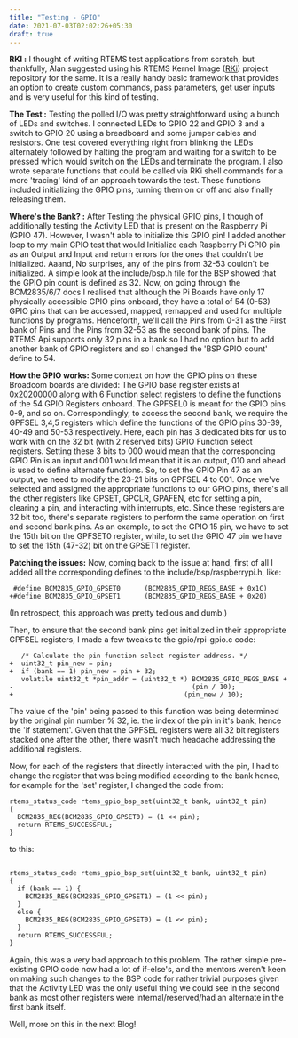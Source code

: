 ```yaml
---
title: "Testing - GPIO"
date: 2021-07-03T02:02:26+05:30
draft: true
---
```


<b>RKI :</b>
I thought of writing RTEMS test applications from scratch, but thankfully, Alan suggested using his RTEMS Kernel Image ([RKi](https://github.com/pruhnuhv/rki2)) project repository for the same. It is a really handy basic framework that provides an option to create custom commands, pass parameters, get user inputs and is very useful for this kind of testing.

<b>The Test :</b>
Testing the polled I/O was pretty straightforward using a bunch of LEDs and switches. I connected LEDs to GPIO 22 and GPIO 3 and a switch to GPIO 20 using a breadboard and some jumper cables and resistors. One test covered everything right from blinking the LEDs alternately followed by halting the program and waiting for a switch to be pressed which would switch on the LEDs and terminate the program. I also wrote separate functions that could be called via RKi shell commands for a more 'tracing' kind of an approach towards the test. These functions included initializing the GPIO pins, turning them on or off and also finally releasing them.

<b>Where's the Bank? :</b>
After Testing the physical GPIO pins, I though of additionally testing the Activity LED that is present on the Raspberry Pi (GPIO 47). However, I wasn't able to initialize this GPIO pin!
I added another loop to my main GPIO test that would Initialize each Raspberry Pi GPIO pin as an Output and Input and return errors for the ones that couldn't be initialized. Aaand, No surprises, any of the pins from 32-53 couldn't be initialized.
A simple look at the include/bsp.h file for the BSP showed that the GPIO pin count is defined as 32. Now, on going through the BCM2835/6/7 docs I realised that although the Pi Boards have only 17 physically accessible GPIO pins onboard, they have a total of 54 (0-53) GPIO pins that can be accessed, mapped, remapped and used for multiple functions by programs. Henceforth, we'll call the Pins from 0-31 as the First bank of Pins and the Pins from 32-53 as the second bank of pins. The RTEMS Api supports only 32 pins in a bank so I had no option but to add another bank of GPIO registers and so I changed the 'BSP GPIO count' define to 54.

<b>How the GPIO works:</b>
Some context on how the GPIO pins on these Broadcom boards are divided: 
The GPIO base register exists at 0x20200000 along with 6 Function select registers to define the functions of the 54 GPIO Registers onboard. The GPFSEL0 is meant for the GPIO pins 0-9, and so on. Correspondingly, to access the second bank, we require the GPFSEL 3,4,5 registers which define the functions of the GPIO pins 30-39, 40-49 and 50-53 respectively. Here, each pin has 3 dedicated bits for us to work with on the 32 bit (with 2 reserved bits) GPIO Function select registers. Setting these 3 bits to 000 would mean that the corresponding GPIO Pin is an input and 001 would mean that it is an output, 010 and ahead is used to define alternate functions. So, to set the GPIO Pin 47 as an output, we need to modify the 23-21 bits on GPFSEL 4 to 001.
Once we've selected and assigned the appropriate functions to our GPIO pins, there's all the other registers like GPSET, GPCLR, GPAFEN, etc for setting a pin, clearing a pin, and interacting with interrupts, etc. Since these registers are 32 bit too, there's separate registers to perform the same operation on first and second bank pins. As an example, to set the GPIO 15 pin, we have to set the 15th bit on the GPFSET0 register, while, to set the GPIO 47 pin we have to set the 15th (47-32) bit on the GPSET1 register.

<b>Patching the issues:</b>
Now, coming back to the issue at hand, first of all I added all the corresponding defines to the include/bsp/raspberrypi.h, like:
```
 #define BCM2835_GPIO_GPSET0      (BCM2835_GPIO_REGS_BASE + 0x1C)
+#define BCM2835_GPIO_GPSET1      (BCM2835_GPIO_REGS_BASE + 0x20)
```
(In retrospect, this approach was pretty tedious and dumb.)

Then, to ensure that the second bank pins get initialized in their appropriate GPFSEL registers, I made a few tweaks to the gpio/rpi-gpio.c code:

```
   /* Calculate the pin function select register address. */
+  uint32_t pin_new = pin;
+  if (bank == 1) pin_new = pin + 32;
   volatile uint32_t *pin_addr = (uint32_t *) BCM2835_GPIO_REGS_BASE +
-                                             (pin / 10);
+                                           (pin_new / 10);
 ```
The value of the 'pin' being passed to this function was being determined by the original pin number % 32, ie. the index of the pin in it's bank, hence the 'if statement'.
Given that the GPFSEL registers were all 32 bit registers stacked one after the other, there wasn't much headache addressing the additional registers.

Now, for each of the registers that directly interacted with the pin, I had to change the register that was being modified according to the bank hence, for example for the 'set' register, I changed the code from:

```
rtems_status_code rtems_gpio_bsp_set(uint32_t bank, uint32_t pin)
{
  BCM2835_REG(BCM2835_GPIO_GPSET0) = (1 << pin);
  return RTEMS_SUCCESSFUL;
}
```
to this:
```

rtems_status_code rtems_gpio_bsp_set(uint32_t bank, uint32_t pin)
{
  if (bank == 1) {
    BCM2835_REG(BCM2835_GPIO_GPSET1) = (1 << pin);
  }
  else {
    BCM2835_REG(BCM2835_GPIO_GPSET0) = (1 << pin);
  }
  return RTEMS_SUCCESSFUL;
}
```
Again, this was a very bad approach to this problem. The rather simple pre-existing GPIO code now had a lot of if-else's, and the mentors weren't keen on making such changes to the BSP code for rather trivial purposes given that the Activity LED was the only useful thing we could see in the second bank as most other registers were internal/reserved/had an alternate in the first bank itself.

Well, more on this in the next Blog!


